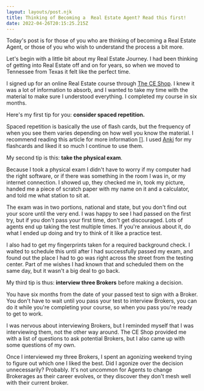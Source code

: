 ```yaml
---
layout: layouts/post.njk
title: Thinking of Becoming a  Real Estate Agent? Read this first!
date: 2022-04-26T20:15:25.215Z
---
```

Today's post is for those of you who are thinking of becoming a Real Estate Agent, or those of you who wish to understand the process a bit more.

Let's begin with a little bit about my Real Estate Journey. I had been thinking of getting into Real Estate off and on for years, so when we moved to Tennessee from Texas it felt like the perfect time. 

I signed up for an online Real Estate course through [The CE Shop](https://www.theceshop.com/). I knew it was a lot of information to absorb, and I wanted to take my time with the material to make sure I understood everything. I completed my course in six months. 

Here's my first tip for you: **consider spaced repetition.**

Spaced repetition is basically the use of flash cards, but the frequency of when you see them varies depending on how well you know the material. I recommend reading this article for more information \[]. I used [Anki](https://apps.ankiweb.net/) for my flashcards and liked it so much I continue to use them.

 My second tip is this: **take the physical exam**.

Because I took a physical exam I didn't have to worry if my computer had the right software, or if there was something in the room I was in, or my internet connection. I showed up, they checked me in, took my picture, handed me a piece of scratch paper with my name on it and a calculator, and told me what station to sit at.

The exam was in two portions, national and state, but you don't find out your score until the very end. I was happy to see I had passed on the first try, but if you don't pass your first time, don't get discouraged. Lots of agents end up taking the test multiple times. If you're anxious about it, do what I ended up doing and try to think of it like a practice test. 

 I also had to get my fingerprints taken for a required background check. I waited to schedule this until after I had successfully passed my exam, and found out the place I had to go was right across the street from the testing center. Part of me wishes I had known that and scheduled them on the same day, but it wasn't a big deal to go back.

My third tip is thus: **interview three Brokers** before making a decision. 

You have six months from the date of your passed test to sign with a Broker. You don't have to wait until you pass your test to interview Brokers, you can do it while you're completing your course, so when you pass you're ready to get to work.

I was nervous about interviewing Brokers, but I reminded myself that I was interviewing them, not the other way around. The CE Shop provided me with a list of questions to ask potential Brokers, but I also came up with some questions of my own. 

Once I interviewed my three Brokers, I spent an agonizing weekend trying to figure out which one I liked the best. Did I agonize over the decision unnecessarily? Probably. It's not uncommon for Agents to change Brokerages as their career evolves, or they discover they don't mesh well with their current broker.